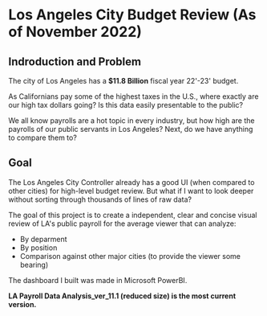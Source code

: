 # Los Angeles City Budget Review (As of November 2022)

## Indroduction and Problem
The city of Los Angeles has a **$11.8 Billion** fiscal year 22'-23' budget.

As Californians pay some of the highest taxes in the U.S., where exactly are our high tax dollars going? Is this data easily presentable to the public?

We all know payrolls are a hot topic in every industry, but how high are the payrolls of our public servants in Los Angeles? Next, do we have anything to compare them to?

## Goal
The Los Angeles City Controller already has a good UI (when compared to other cities) for high-level budget review. But what if I want to look deeper without sorting through thousands of lines of raw data?

The goal of this project is to create a independent, clear and concise visual review of LA's public payroll for the average viewer that can analyze:
+ By deparment
+ By position
+ Comparison against other major cities (to provide the viewer some bearing)

The dashboard I built was made in Microsoft PowerBI.

**LA Payroll Data Analysis_ver_11.1 (reduced size) is the most current version.**
